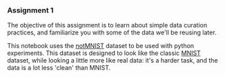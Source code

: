### Assignment 1
The objective of this assignment is to learn about simple data curation practices, and familiarize you with some of the data we'll be reusing later.


This notebook uses the [notMNIST](http://yaroslavvb.blogspot.com/2011/09/notmnist-dataset.html) dataset to be used with python experiments. This dataset is designed to look like the classic [MNIST](http://yann.lecun.com/exdb/mnist/) dataset, while looking a little more like real data: it's a harder task, and the data is a lot less 'clean' than MNIST.
